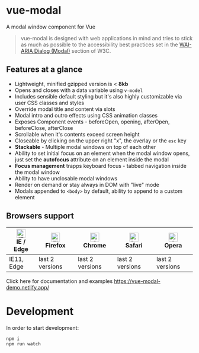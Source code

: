 # vue-modal
A modal window component for Vue

> vue-modal is designed with web applications in mind and tries to stick as much as possible
> to the accessibility best practices set in the [WAI-ARIA Dialog (Modal)](https://www.w3.org/TR/wai-aria-practices/#dialog_modal) section
> of W3C.


## Features at a glance

- Lightweight, minified gzipped version is < **8kb**
- Opens and closes with a data variable using ```v-model```
- Includes sensible default styling but it's also highly customizable via user CSS classes and styles
- Override modal title and content via slots
- Modal intro and outro effects using CSS animation classes
- Exposes Component events - beforeOpen, opening, afterOpen, beforeClose, afterClose
- Scrollable when it's contents exceed screen height
- Closeable by clicking on the upper right "x", the overlay or the ```esc``` key
- **Stackable** - Multiple modal windows on top of each other
- Ability to set initial focus on an element when the modal window opens, just set the **autofocus** attribute on an element inside the modal
- **Focus management** trapps keyboard focus - tabbed navigation inside the modal window
- Ability to have unclosable modal windows
- Render on demand or stay always in DOM with "live" mode
- Modals appended to ```<body>``` by default, ability to append to a custom element

## Browsers support

| [<img src="https://raw.githubusercontent.com/alrra/browser-logos/master/src/edge/edge_48x48.png" alt="IE / Edge" width="24px" height="24px" />](http://godban.github.io/browsers-support-badges/)<br/>IE / Edge | [<img src="https://raw.githubusercontent.com/alrra/browser-logos/master/src/firefox/firefox_48x48.png" alt="Firefox" width="24px" height="24px" />](http://godban.github.io/browsers-support-badges/)<br/>Firefox | [<img src="https://raw.githubusercontent.com/alrra/browser-logos/master/src/chrome/chrome_48x48.png" alt="Chrome" width="24px" height="24px" />](http://godban.github.io/browsers-support-badges/)<br/>Chrome | [<img src="https://raw.githubusercontent.com/alrra/browser-logos/master/src/safari/safari_48x48.png" alt="Safari" width="24px" height="24px" />](http://godban.github.io/browsers-support-badges/)<br/>Safari | [<img src="https://raw.githubusercontent.com/alrra/browser-logos/master/src/opera/opera_48x48.png" alt="Opera" width="24px" height="24px" />](http://godban.github.io/browsers-support-badges/)<br/>Opera |
| --------- | --------- | --------- | --------- | --------- |
| IE11, Edge| last 2 versions| last 2 versions| last 2 versions| last 2 versions


Click here for documentation and examples
https://vue-modal-demo.netlify.app/

# Development

In order to start development:

```sh
npm i
npm run watch
```
